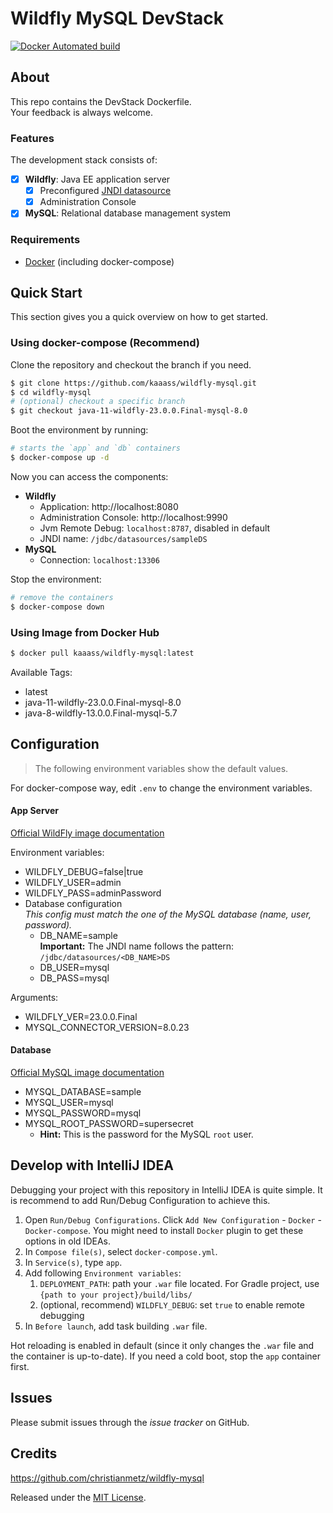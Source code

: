 # Wildfly MySQL DevStack

[![Docker Automated build](https://img.shields.io/docker/automated/kaaass/wildfly-mysql.svg)](https://hub.docker.com/r/metz/wildfly-mysql/)

## About

This repo contains the DevStack Dockerfile.  
Your feedback is always welcome.

### Features

The development stack consists of:

- [x] **Wildfly**: Java EE application server
	- [x] Preconfigured [JNDI datasource]()
	- [x] Administration Console
- [x] **MySQL**: Relational database management system

### Requirements

- [Docker](https://docs.docker.com/engine/installation/) (including docker-compose)

## Quick Start

This section gives you a quick overview on how to get started.

### Using docker-compose (Recommend)

Clone the repository and checkout the branch if you need.

```sh
$ git clone https://github.com/kaaass/wildfly-mysql.git
$ cd wildfly-mysql
# (optional) checkout a specific branch
$ git checkout java-11-wildfly-23.0.0.Final-mysql-8.0
```

Boot the environment by running:

```sh
# starts the `app` and `db` containers
$ docker-compose up -d
```

Now you can access the components:

- **Wildfly**
	- Application: http://localhost:8080
	- Administration Console: http://localhost:9990
	- Jvm Remote Debug: `localhost:8787`, disabled in default
	- JNDI name: `/jdbc/datasources/sampleDS`
- **MySQL**
	- Connection: `localhost:13306`

Stop the environment:

```sh
# remove the containers
$ docker-compose down
```

### Using Image from Docker Hub

```sh
$ docker pull kaaass/wildfly-mysql:latest
```

Available Tags:

- latest
- java-11-wildfly-23.0.0.Final-mysql-8.0
- java-8-wildfly-13.0.0.Final-mysql-5.7

## Configuration

> The following environment variables show the default values.

For docker-compose way, edit `.env` to change the environment variables.

#### App Server

[Official WildFly image documentation](https://store.docker.com/community/images/jboss/wildfly)

Environment variables:

- WILDFLY_DEBUG=false|true
- WILDFLY_USER=admin
- WILDFLY_PASS=adminPassword
- Database configuration  
	*This config must match the one of the MySQL database (name, user, password).*
	- DB_NAME=sample  
		**Important:** The JNDI name follows the pattern: `/jdbc/datasources/<DB_NAME>DS`
	- DB_USER=mysql
	- DB_PASS=mysql

Arguments:

- WILDFLY_VER=23.0.0.Final
- MYSQL_CONNECTOR_VERSION=8.0.23

#### Database

[Official MySQL image documentation](https://store.docker.com/images/mysql)

- MYSQL_DATABASE=sample
- MYSQL_USER=mysql
- MYSQL_PASSWORD=mysql
- MYSQL_ROOT_PASSWORD=supersecret
	- **Hint:** This is the password for the MySQL `root` user.

## Develop with IntelliJ IDEA

Debugging your project with this repository in IntelliJ IDEA is quite simple. It is recommend to add Run/Debug Configuration to achieve this.

1. Open `Run/Debug Configurations`. Click `Add New Configuration` - `Docker` - `Docker-compose`. You might need to install `Docker` plugin to get these options in old IDEAs.
2. In `Compose file(s)`, select `docker-compose.yml`.
3. In `Service(s)`, type `app`.
4. Add following `Environment variables`:
   1. `DEPLOYMENT_PATH`: path your `.war` file located. For Gradle project, use `{path to your project}/build/libs/`
   2. (optional, recommend) `WILDFLY_DEBUG`: set `true` to enable remote debugging
5. In `Before launch`, add task building `.war` file.

Hot reloading is enabled in default (since it only changes the `.war` file and the container is up-to-date). If you need a cold boot, stop the `app` container first.

## Issues

Please submit issues through the *issue tracker* on GitHub.

## Credits

https://github.com/christianmetz/wildfly-mysql

Released under the [MIT License](LICENSE).
